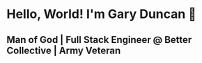 # Hello, World! I'm Gary Duncan 👋

## Man of God | Full Stack Engineer @ Better Collective | Army Veteran
